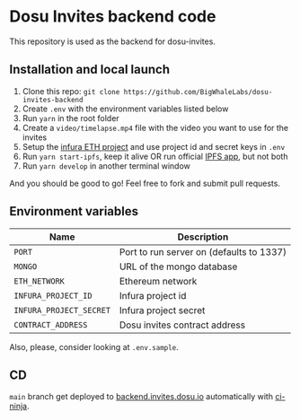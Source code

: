 # Dosu Invites backend code

This repository is used as the backend for dosu-invites.

## Installation and local launch

1. Clone this repo: `git clone https://github.com/BigWhaleLabs/dosu-invites-backend`
2. Create `.env` with the environment variables listed below
3. Run `yarn` in the root folder
4. Create a `video/timelapse.mp4` file with the video you want to use for the invites
5. Setup the [infura ETH project][infuraproject] and use project id and secret keys in `.env`
6. Run `yarn start-ipfs`, keep it alive OR run official [IPFS app](https://docs.ipfs.io/install/ipfs-desktop/), but not both
7. Run `yarn develop` in another terminal window

And you should be good to go! Feel free to fork and submit pull requests.

## Environment variables

| Name                    | Description                              |
| ----------------------- | ---------------------------------------- |
| `PORT`                  | Port to run server on (defaults to 1337) |
| `MONGO`                 | URL of the mongo database                |
| `ETH_NETWORK`           | Ethereum network                         |
| `INFURA_PROJECT_ID`     | Infura project id                        |
| `INFURA_PROJECT_SECRET` | Infura project secret                    |
| `CONTRACT_ADDRESS`      | Dosu invites contract address            |

Also, please, consider looking at `.env.sample`.

## CD

`main` branch get deployed to [backend.invites.dosu.io](https://backend.invites.dosu.io) automatically with [ci-ninja](https://github.com/backmeupplz/ci-ninja).

[infuraproject]: https://infura.io/dashboard
